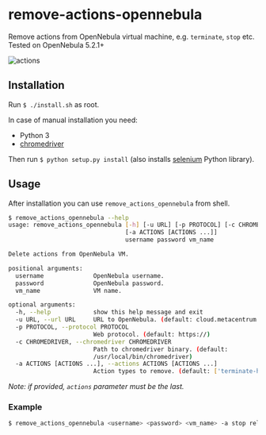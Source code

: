 # remove-actions-opennebula
Remove actions from OpenNebula virtual machine, e.g. `terminate`, `stop` etc. Tested on OpenNebula 5.2.1+

![actions](https://ctrlv.cz/shots/2018/08/14/1tMw.png)

## Installation
Run `$ ./install.sh` as root.

In case of manual installation you need:
- Python 3
- [chromedriver](http://chromedriver.chromium.org/)

Then run `$ python setup.py install` (also installs [selenium](https://pypi.org/project/selenium/) Python library).

## Usage
After installation you can use `remove_actions_opennebula` from shell.
```bash
$ remove_actions_opennebula --help
usage: remove_actions_opennebula [-h] [-u URL] [-p PROTOCOL] [-c CHROMEDRIVER]
                                 [-a ACTIONS [ACTIONS ...]]
                                 username password vm_name

Delete actions from OpenNebula VM.

positional arguments:
  username              OpenNebula username.
  password              OpenNebula password.
  vm_name               VM name.

optional arguments:
  -h, --help            show this help message and exit
  -u URL, --url URL     URL to OpenNebula. (default: cloud.metacentrum.cz)
  -p PROTOCOL, --protocol PROTOCOL
                        Web protocol. (default: https://)
  -c CHROMEDRIVER, --chromedriver CHROMEDRIVER
                        Path to chromedriver binary. (default:
                        /usr/local/bin/chromedriver)
  -a ACTIONS [ACTIONS ...], --actions ACTIONS [ACTIONS ...]
                        Action types to remove. (default: ['terminate-hard'])

```

*Note: if provided, `actions` parameter must be the last.*

### Example
```bash
$ remove_actions_opennebula <username> <password> <vm_name> -a stop release
```
